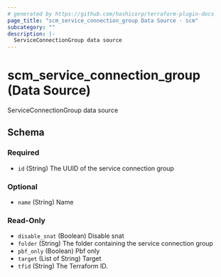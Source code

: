 ```yaml
---
# generated by https://github.com/hashicorp/terraform-plugin-docs
page_title: "scm_service_connection_group Data Source - scm"
subcategory: ""
description: |-
  ServiceConnectionGroup data source
---
```


# scm_service_connection_group (Data Source)

ServiceConnectionGroup data source



<!-- schema generated by tfplugindocs -->
## Schema

### Required

- `id` (String) The UUID of the service connection group

### Optional

- `name` (String) Name

### Read-Only

- `disable_snat` (Boolean) Disable snat
- `folder` (String) The folder containing the service connection group
- `pbf_only` (Boolean) Pbf only
- `target` (List of String) Target
- `tfid` (String) The Terraform ID.
